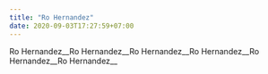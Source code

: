 ```yaml
---
title: "Ro Hernandez"
date: 2020-09-03T17:27:59+07:00
---
```


Ro Hernandez__Ro Hernandez__Ro Hernandez__Ro Hernandez__Ro Hernandez__Ro Hernandez__
